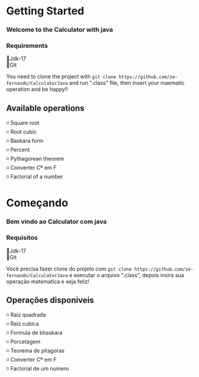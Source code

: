 # Getting Started

### Welcome to the Calculator with java

### Requirements
🔹Jdk-17<br>
🔹Git<br>

You need to clone the project with `git clone https://github.com/ze-fernando/CalculatorJava` and run ".class" file, then insert your maematic operation and be happy!!


## Available operations

◽ Square root<br>
◽ Root cubic<br>
◽ Baskara form<br>
◽ Percent<br>
◽ Pythagorean theorem<br>
◽ Converter Cº em F <br>
◽ Factorial of a number<br>


# Começando

### Bem vindo ao Calculator com java

### Requisitos
🔹Jdk-17<br>
🔹Git<br>

Você precisa fazer clone do projeto com `git clone https://github.com/ze-fernando/CalculatorJava` e executar o arquivo ".class", depois insira sua operação matematica e seja feliz!

## Operações disponiveis

◽ Raiz quadrada<br>
◽ Raiz cubica<br>
◽ Formula de bhaskara<br>
◽ Porcetagem<br>
◽ Teorema de pitagoras<br>
◽ Converter Cº em F <br>
◽ Factorial de um numero<br>
